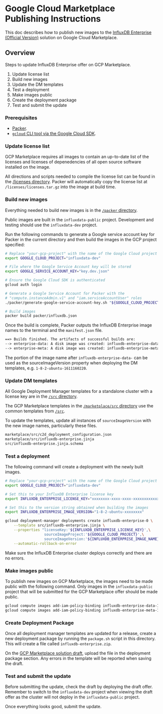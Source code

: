 # Google Cloud Marketplace Publishing Instructions

This doc describes how to publish new images to the [InfluxDB Enterprise
(Official
Version)](https://console.cloud.google.com/marketplace/details/influxdata-public/influxdb-enterprise-vm?q=influxdb)
solution on Google Cloud Marketplace.

## Overview

Steps to update InfluxDB Enterprise offer on GCP Marketplace.

1. Update license list
1. Build new images
1. Update the DM templates
1. Test a deployment
1. Make images public
1. Create the deployment package
1. Test and submit the update

### Prerequisites

- [Packer](https://learn.hashicorp.com/tutorials/packer/getting-started-install).
- [`gcloud` CLI tool via the Google Cloud SDK](https://cloud.google.com/sdk/docs/quickstart).

### Update license list

GCP Marketplace requires all images to contain an up-to-date list of the
licenses and licenses of depenedencies of all open source software installed on
the image.

All directions and scripts needed to compile the license list can be found in
the [/licenses directory](/licenses). Packer will automatically copy the license
list at `/licenses/licenses.tar.gz` into the image at build time.

### Build new images

Everything needed to build new images is in the [`/packer` directory](/packer).

Public images are built in the `influxdata-public` project. Development and
testing should use the `influxdata-dev` project.

Run the following commands to generate a Google service account key for Packer in the current directory and
then build the images in the GCP project specified:

```sh
# Replace "your-gcp-project" with the name of the Google Cloud project
export GOOGLE_CLOUD_PROJECT="influxdata-dev"

# File where the Google Service Account key will be stored
export GOOGLE_SERVICE_ACCOUNT_KEY="key.dev.json"

# Ensure the Google Cloud SDK is authenticated
gcloud auth login

# Generate a Google Service Account for Packer with the
# "compute.instanceAdmin.v1" and "iam.serviceAccountUser" roles
./packer/generate-google-service-account-key.sh "${GOOGLE_CLOUD_PROJECT}" "${GOOGLE_SERVICE_ACCOUNT_KEY}"

# Build images
packer build packer/influxdb.json
```

Once the build is complete, Packer outputs the InfluxDB Enterprise image names
to the terminal and the `manifest.json` file.

```txt
==> Builds finished. The artifacts of successful builds are:
--> enterprise-data: A disk image was created: influxdb-enterprise-data-1-8-2-ubuntu-1611160220
--> enterprise-meta: A disk image was created: influxdb-enterprise-meta-1-8-2-ubuntu-1611160220
```

The portion of the image name after `influxdb-enterprise-data-` can be used as
the sourceImageVersion property when deploying the DM templates, e.g.
`1-8-2-ubuntu-1611160220`.

### Update DM templates

All Google Deployment Manager templates for a standalone cluster with a license
key are in the [`/src` directory](/src).

The GCP Marketplace templates in the [`/marketplace/src`
directory](/marketplace/src) use the common templates from [`/src`](/src).

To update the templates, update all instances of `sourceImageVersion` with the
new image names, particularly these files.

```sh
marketplace/src/c2d_deployment_configuration.json
marketplace/src/influxdb-enterprise.jinja
src/influxdb-enterprise.jinja.schema
```

### Test a deployment

The following command will create a deployment with the newly built images.

```sh
# Replace "your-gcp-project" with the name of the Google Cloud project
export GOOGLE_CLOUD_PROJECT="influxdata-dev"

# Set this to your InfluxDB Enterprise license key
export INFLUXDB_ENTERPRISE_LICENSE_KEY="xxxxxxxx-xxxx-xxxx-xxxxxxxxxxxx"

# Set this to the version string obtained when building the images
export INFLUXDB_ENTERPRISE_IMAGE_VERSION="1-8-2-ubuntu-xxxxxxxx"

gcloud deployment-manager deployments create influxdb-enterprise-0 \
    --template src/influxdb-enterprise.jinja \
    --properties "licenseKey:'${INFLUXDB_ENTERPRISE_LICENSE_KEY}',\
                  sourceImageProject:'${GOOGLE_CLOUD_PROJECT}',\
                  sourceImageVersion:'${INFLUXDB_ENTERPRISE_IMAGE_NAME}'" \
    --automatic-rollback-on-error
```

Make sure the InfluxDB Enterprise cluster deploys correctly and there are no
errors.

### Make images public

To publish new images on GCP Marketplace, the images need to be made public with
the following command. Only images in the `influxdata-public` project that will
be submitted for the GCP Marketplace offer should be made public.

```sh
gcloud compute images add-iam-policy-binding influxdb-enterprise-data-1-8-2-ubuntu-1611160220 --member=allAuthenticatedUsers --role=roles/compute.imageUser
gcloud compute images add-iam-policy-binding influxdb-enterprise-meta-1-8-2-ubuntu-1611160220 --member=allAuthenticatedUsers --role=roles/compute.imageUser
```

### Create Deployment Package

Once all deployment manager templates are updated for a release, create a new
deployment package by running the `package.sh` script in this directory. This
will create a file called `influxdb-enterprise.zip`.

On the [GCP Marketplace solution
draft](https://console.cloud.google.com/partner/editor/influxdata-public/influxdb-enterprise-vm?project=influxdata-public),
upload the file in the deployment package section. Any errors in the template
will be reported when saving the draft.

### Test and submit the update

Before submitting the update, check the draft by deploying the draft offer.
Remember to switch to the `influxdata-dev` project when viewing the draft offer
as the cluster will not deploy in the `influxdata-public` project.

Once everything looks good, submit the update.
